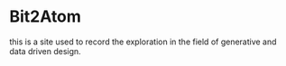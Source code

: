 # Bit2Atom

this is a site used to record the exploration in the field of generative and data driven design.

